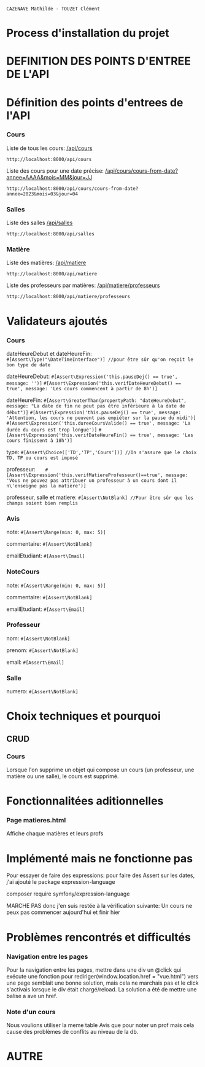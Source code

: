 `CAZENAVE Mathilde - TOUZET Clément`

# Process d'installation du projet

# DEFINITION DES POINTS D'ENTREE DE L'API

# Définition des points d'entrees de l'API

### Cours

Liste de tous les cours:
[/api/cours](http://localhost:8000/api/cours)

```
http://localhost:8000/api/cours
```

Liste des cours pour une date précise: [/api/cours/cours-from-date?annee=AAAA&mois=MM&jour=JJ](http://localhost:8000/api/cours/cours-from-date?annee=2023&mois=03&jour=04)

```
http://localhost:8000/api/cours/cours-from-date?annee=2023&mois=03&jour=04
```

### Salles

Liste des salles
[/api/salles](http://localhost:8000/api/salles)

```
http://localhost:8000/api/salles
```

### Matière

Liste des matières: [/api/matiere](http://localhost:8000/api/matiere)

```
http://localhost:8000/api/matiere
```

Liste des professeurs par matières: [/api/matiere/professeurs](http://localhost:8000/api/matiere/professeurs)

```
http://localhost:8000/api/matiere/professeurs
```

# Validateurs ajoutés

### Cours

dateHeureDebut et dateHeureFin:  
 `#[Assert\Type("\DateTimeInterface")] //pour être sûr qu'on reçoit le bon type de date`
  
dateHeureDebut:
 `#[Assert\Expression('this.pauseDej() == true', message: '')]`
  `#[Assert\Expression('this.verifDateHeureDebut() == true', message: 'Les cours commencent à partir de 8h')]`

dateHeureFin: 
  `#[Assert\GreaterThan(propertyPath: "dateHeureDebut", message: "La date de fin ne peut pas être inférieure à la date de début")]`
  `#[Assert\Expression('this.pauseDej() == true', message: 'Attention, les cours ne peuvent pas empiéter sur la pause du midi')]`
  `#[Assert\Expression('this.dureeCoursValide() == true', message: 'La durée du cours est trop longue')]`
  `#[Assert\Expression('this.verifDateHeureFin() == true', message: 'Les cours finissent à 18h')]`

type:
  `#[Assert\Choice(['TD','TP','Cours'])] //On s'assure que le choix TD, TP ou cours est imposé`

professeur: 
 `    #[Assert\Expression('this.verifMatiereProfesseur()==true', message: 'Vous ne pouvez pas attribuer un professeur à un cours dont il n\'enseigne pas la matière')] `

professeur, salle et matiere: `#[Assert\NotBlank] //Pour être sûr que les champs soient bien remplis`

### Avis

note:
    `#[Assert\Range(min: 0, max: 5)]`

commentaire: 
    `#[Assert\NotBlank]`

emailEtudiant:
    `#[Assert\Email]`    

### NoteCours

note:
    `#[Assert\Range(min: 0, max: 5)]`

commentaire: 
    `#[Assert\NotBlank]`

emailEtudiant:
    `#[Assert\Email]`  

### Professeur

nom:
    `#[Assert\NotBlank]`

prenom:
    `#[Assert\NotBlank]`

email:
    `#[Assert\Email]`

### Salle

numero:
    `#[Assert\NotBlank]`


# Choix techniques et pourquoi

## CRUD
### Cours
Lorsque l'on supprime un objet qui compose un cours (un professeur, une matière ou une salle), le cours est supprimé.


# Fonctionnalitées aditionnelles

### Page matieres.html

Affiche chaque matières et leurs profs

# Implémenté mais ne fonctionne pas

Pour essayer de faire des expressions: pour faire des Assert sur les dates, j'ai ajouté le package expression-language

composer require symfony/expression-language

MARCHE PAS donc j'en suis restée à la vérification suivante:
Un cours ne peux pas commencer aujourd'hui et finir hier

# Problèmes rencontrés et difficultés

### Navigation entre les pages

Pour la navigation entre les pages, mettre dans une div un @click qui exécute une fonction pour rediriger(window.location.href = "vue.html") vers une page semblait une bonne solution, mais cela ne marchais pas et le click s'activais lorsque le div était chargé/reload. La solution a été de mettre une balise a ave un href.

### Note d'un cours

Nous voulions utiliser la meme table Avis que pour noter un prof mais cela cause des problèmes de conflits au niveau de la db.

# AUTRE
